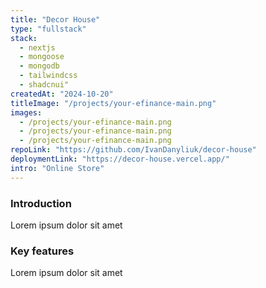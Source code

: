 ```yaml
---
title: "Decor House"
type: "fullstack"
stack: 
  - nextjs
  - mongoose
  - mongodb 
  - tailwindcss
  - shadcnui"
createdAt: "2024-10-20"
titleImage: "/projects/your-efinance-main.png"
images: 
  - /projects/your-efinance-main.png
  - /projects/your-efinance-main.png
  - /projects/your-efinance-main.png
repoLink: "https://github.com/IvanDanyliuk/decor-house"
deploymentLink: "https://decor-house.vercel.app/"
intro: "Online Store"
---
```


### Introduction
Lorem ipsum dolor sit amet

### Key features
Lorem ipsum dolor sit amet